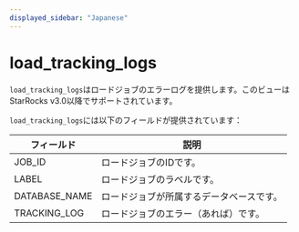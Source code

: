 ```yaml
---
displayed_sidebar: "Japanese"
---
```


# load_tracking_logs

`load_tracking_logs`はロードジョブのエラーログを提供します。このビューはStarRocks v3.0以降でサポートされています。

`load_tracking_logs`には以下のフィールドが提供されています：

| **フィールド**   | **説明**                                     |
| --------------- | -------------------------------------------- |
| JOB_ID          | ロードジョブのIDです。                         |
| LABEL           | ロードジョブのラベルです。                     |
| DATABASE_NAME   | ロードジョブが所属するデータベースです。       |
| TRACKING_LOG    | ロードジョブのエラー（あれば）です。           |
